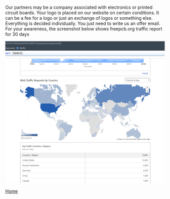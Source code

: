 Our partners may be a company associated with electronics or printed circuit boards. Your logo is placed on our website on certain conditions. It can be a fee for a logo or just an exchange of logos or something else. Everything is decided individually. You just need to write us an offer email.
For your awareness, the screenshot below shows freepcb.org traffic report for 30 days

![Freepcb partners](pictures/cloudflare1.png)

[Home](https://freepcb.org)
